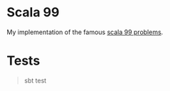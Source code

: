 Scala 99
========

My implementation of the famous [scala 99 problems][scala-99].

[scala-99]: http://aperiodic.net/phil/scala/s-99/

Tests
=====

> sbt test